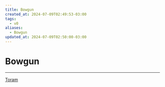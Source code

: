 ```yaml
---
title: Bowgun
created_at: 2024-07-09T02:49:53-03:00
tags:
  - v0
aliases:
  - Bowgun
updated_at: 2024-07-09T02:50:00-03:00
---
```

# Bowgun
---
[Toram](_draft/2024/07/2024-07-06-Toram.md)
